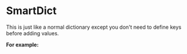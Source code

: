 # SmartDict
This is just like a normal dictionary except you don't need to define keys before adding values.

**For example:**

